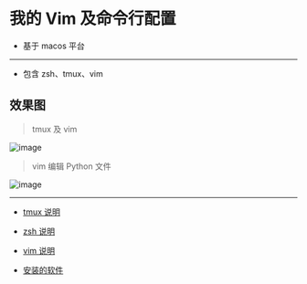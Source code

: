 # 我的 Vim 及命令行配置

* 基于 macos 平台

----

- 包含 zsh、tmux、vim

## 效果图

> tmux 及 vim

![image](./screenshot/tmux-vim-entry.png.png)


> vim 编辑 Python 文件

![image](./screenshot/vim-python.png.png)

----

- [tmux 说明](./tmux/README.md)

- [zsh 说明](./zsh/README.md)

- [vim 说明](./vim/README.md)

- [安装的软件](./install/README.md)
